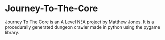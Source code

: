 # Journey-To-The-Core
Journey To The Core is an A Level NEA project by Matthew Jones. It is a procedurally generated dungeon crawler made in python using the pygame library.
